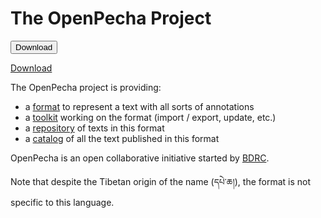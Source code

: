 # The OpenPecha Project

<button href="https://github.com/OpenPecha/openpecha.github.io/blob/master/repository/README.md" download="README.md" type="button">Download</button>

<a id="raw-url" href="https://raw.githubusercontent.com/OpenPecha/openpecha.github.io/master/repository/README.md">Download</a>

The OpenPecha project is providing:
- a [format](https://openpecha.github.io/format/) to represent a text with all sorts of annotations
- a [toolkit](https://openpecha.github.io/toolkit/) working on the format (import / export, update, etc.)
- a [repository](https://openpecha.github.io/repository/) of texts in this format
- a [catalog](https://openpecha.github.io/catalog/) of all the text published in this format

OpenPecha is an open collaborative initiative started by [BDRC](tbrc.org). 

Note that despite the Tibetan origin of the name (དཔེ་ཆ།), the format is not specific to this language.
